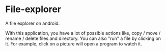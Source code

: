 File-explorer
=============

A file explorer on android.

With this application, you have a lot of possible actions like, copy / move / rename / delete files and directory. You can also "run" a file by clicking on it. For example, click on a picture will open a program to watch it.